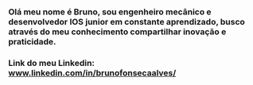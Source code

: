 ### Olá meu nome é Bruno, sou engenheiro mecânico e desenvolvedor IOS junior em constante aprendizado, busco através do meu conhecimento compartilhar inovação e praticidade.

### Link do meu Linkedin: www.linkedin.com/in/brunofonsecaalves/ 
